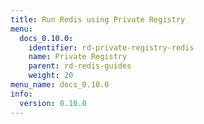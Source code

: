 ```yaml
---
title: Run Redis using Private Registry
menu:
  docs_0.10.0:
    identifier: rd-private-registry-redis
    name: Private Registry
    parent: rd-redis-guides
    weight: 20
menu_name: docs_0.10.0
info:
  version: 0.10.0
---
```


